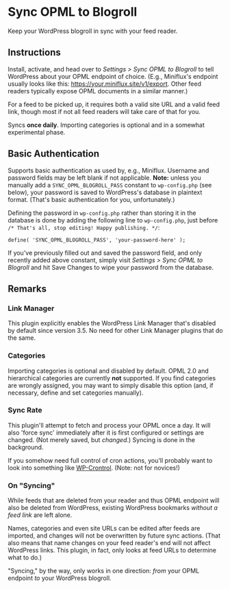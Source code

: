 # Sync OPML to Blogroll
Keep your WordPress blogroll in sync with your feed reader.

## Instructions
Install, activate, and head over to *Settings > Sync OPML to Blogroll* to tell WordPress about your OPML endpoint of choice. (E.g., Miniflux's endpoint usually looks like this: https://your.miniflux.site/v1/export. Other feed readers typically expose OPML documents in a similar manner.)

For a feed to be picked up, it requires both a valid site URL and a valid feed link, though most if not all feed readers will take care of that for you.

Syncs **once daily**. Importing categories is optional and in a somewhat experimental phase.

## Basic Authentication
Supports basic authentication as used by, e.g., Miniflux. Username and password fields may be left blank if not applicable. **Note:** unless you manually add a `SYNC_OPML_BLOGROLL_PASS` constant to `wp-config.php` (see below), your password is saved to WordPress's database in plaintext format. (That's basic authentication for you, unfortunately.)

Defining the password in `wp-config.php` rather than storing it in the database is done by adding the following line to `wp-config.php`, just before `/* That's all, stop editing! Happy publishing. */`:
```
define( 'SYNC_OPML_BLOGROLL_PASS', 'your-password-here' );
```
If you've previously filled out and saved the password field, and only recently added above constant, simply visit *Settings > Sync OPML to Blogroll* and hit Save Changes to wipe your password from the database.

## Remarks
### Link Manager
This plugin explicitly enables the WordPress Link Manager that's disabled by default since version 3.5. No need for other Link Manager plugins that do the same.

### Categories
Importing categories is optional and disabled by default. OPML 2.0 and hierarchical categories are currently **not** supported. If you find categories are wrongly assigned, you may want to simply disable this option (and, if necessary, define and set categories manually).

### Sync Rate
This plugin'll attempt to fetch and process your OPML once a day. It will also 'force sync' immediately after it is first configured or settings are changed. (Not merely saved, but *changed*.) Syncing is done in the background.

If you somehow need full control of cron actions, you'll probably want to look into something like [WP-Crontrol](https://wordpress.org/plugins/wp-crontrol/). (Note: not for novices!)

### On "Syncing"
While feeds that are deleted from your reader and thus OPML endpoint will also be deleted from WordPress, existing WordPress bookmarks *without a feed link* are left alone.

Names, categories and even site URLs can be edited after feeds are imported, and changes will not be overwritten by future sync actions. (That also means that name changes on your feed reader's end will not affect WordPress links. This plugin, in fact, only looks at feed URLs to determine what to do.)

"Syncing," by the way, only works in one direction: *from* your OPML endpoint *to* your WordPress blogroll.
